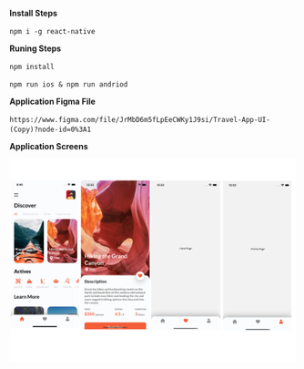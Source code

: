 **Install Steps**

`npm i -g react-native`

**Runing Steps**

`npm install`

`npm run ios & npm run andriod` 

**Application Figma File**

`https://www.figma.com/file/JrMbD6m5fLpEeCWKy1J9si/Travel-App-UI-(Copy)?node-id=0%3A1`

**Application Screens**

![](./images/app.png)

